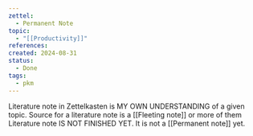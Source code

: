 ```yaml
---
zettel:
  - Permanent Note
topic:
  - "[[Productivity]]"
references: 
created: 2024-08-31
status:
  - Done
tags:
  - pkm
---
```

Literature note in Zettelkasten is MY OWN UNDERSTANDING of a given topic.
Source for a literature note is a [[Fleeting note]] or more of them
Literature note IS NOT FINISHED YET. It is not a [[Permanent note]] yet.
